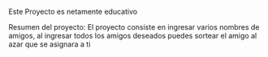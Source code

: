 Este Proyecto es netamente educativo

Resumen del proyecto:
El proyecto consiste en ingresar varios nombres de amigos, al ingresar todos los amigos deseados puedes sortear el amigo al azar que se asignara a ti

